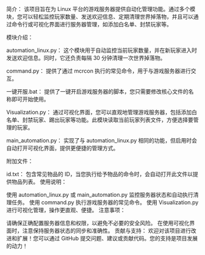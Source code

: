 简介：
该项目旨在为 Linux 平台的游戏服务器提供自动化管理功能。通过多个模块，您可以轻松监控玩家数量、发送欢迎信息、定期清理世界掉落物，并且可以通过命令行或可视化界面进行服务器管理，如添加白名单、封禁玩家等。

模块介绍：

automation_linux.py：
这个模块用于自动监控当前玩家数量，并在新玩家进入时发送欢迎信息。同时，它还负责每隔 30 分钟清理一次世界掉落物。

command.py：
提供了通过 mcrcon 执行的常见命令，用于与游戏服务器进行交互。

一键开服.bat：
提供了一键开启游戏服务器的脚本，您只需要修改核心文件的名称即可开始使用。

Visualization.py：
通过可视化界面，您可以直观地管理游戏服务器，包括添加白名单、封禁玩家、踢出玩家等功能。此模块读取当前玩家列表文件，方便选择要管理的玩家。

main_automation.py：
实现了与 automation_linux.py 相同的功能，但启用时会自动打开可视化界面，提供更便捷的管理方式。

附加文件：

id.txt：
包含常见物品的 ID，当您执行给予物品的命令时，会自动打开此文件以提供物品列表。
使用说明：

使用 automation_linux.py 或 main_automation.py 监控服务器状态和自动执行清理任务。
使用 command.py 执行游戏服务器的常见命令。
使用 Visualization.py 进行可视化管理，操作更直观、便捷。
注意事项：

请确保正确配置服务器信息和权限，以避免不必要的安全风险。
在使用可视化界面时，注意保持服务器状态的同步和准确性。
贡献与支持：
欢迎对该项目进行改进和扩展！您可以通过 GitHub 提交问题、建议或贡献代码。您的支持是项目发展的动力！

